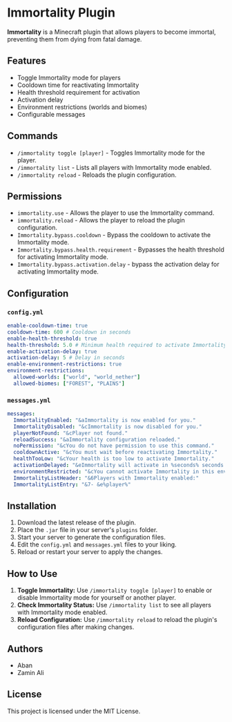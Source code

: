 # Immortality Plugin

**Immortality** is a Minecraft plugin that allows players to become immortal, preventing them from dying from fatal damage. 

## Features

- Toggle Immortality mode for players
- Cooldown time for reactivating Immortality
- Health threshold requirement for activation
- Activation delay
- Environment restrictions (worlds and biomes)
- Configurable messages

## Commands

- `/immortality toggle [player]` - Toggles Immortality mode for the player.
- `/immortality list` - Lists all players with Immortality mode enabled.
- `/immortality reload` - Reloads the plugin configuration.

## Permissions

- `immortality.use` - Allows the player to use the Immortality command.
- `immortality.reload` - Allows the player to reload the plugin configuration.
- `Immortality.bypass.cooldown` - Bypass the cooldown to activate the Immortality mode.
- `Immortality.bypass.health.requirement` - Bypasses the health threshold for activating Immortality mode.
- `Immortality.bypass.activation.delay` - bypass the activation delay for activating Immortality mode.

## Configuration

### `config.yml`

```yaml
enable-cooldown-time: true
cooldown-time: 600 # Cooldown in seconds
enable-health-threshold: true
health-threshold: 5.0 # Minimum health required to activate Immortality
enable-activation-delay: true
activation-delay: 5 # Delay in seconds
enable-environment-restrictions: true
environment-restrictions:
  allowed-worlds: ["world", "world_nether"]
  allowed-biomes: ["FOREST", "PLAINS"]
```

### `messages.yml`

```yaml
messages:
  ImmortalityEnabled: "&aImmortality is now enabled for you."
  ImmortalityDisabled: "&cImmortality is now disabled for you."
  playerNotFound: "&cPlayer not found."
  reloadSuccess: "&aImmortality configuration reloaded."
  noPermission: "&cYou do not have permission to use this command."
  cooldownActive: "&cYou must wait before reactivating Immortality."
  healthTooLow: "&cYour health is too low to activate Immortality."
  activationDelayed: "&eImmortality will activate in %seconds% seconds."
  environmentRestricted: "&cYou cannot activate Immortality in this environment."
  ImmortalityListHeader: "&6Players with Immortality enabled:"
  ImmortalityListEntry: "&7- &e%player%"
```

## Installation

1. Download the latest release of the plugin.
2. Place the `.jar` file in your server's `plugins` folder.
3. Start your server to generate the configuration files.
4. Edit the `config.yml` and `messages.yml` files to your liking.
5. Reload or restart your server to apply the changes.

## How to Use

1. **Toggle Immortality:** Use `/immortality toggle [player]` to enable or disable Immortality mode for yourself or another player.
2. **Check Immortality Status:** Use `/immortality list` to see all players with Immortality mode enabled.
3. **Reload Configuration:** Use `/immortality reload` to reload the plugin's configuration files after making changes.

## Authors

- Aban
- Zamin Ali

## License

This project is licensed under the MIT License.
